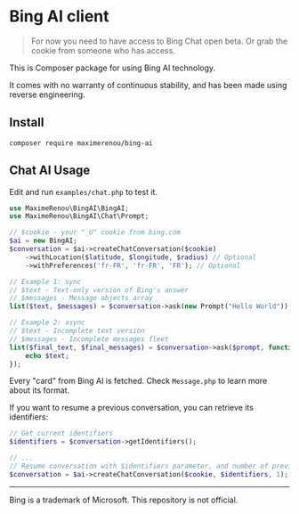 # Bing AI client

> For now you need to have access to Bing Chat open beta. Or grab the cookie from someone who has access.

This is Composer package for using Bing AI technology.

It comes with no warranty of continuous stability, and has been made using reverse engineering.

## Install

    composer require maximerenou/bing-ai

## Chat AI Usage

Edit and run `examples/chat.php` to test it.

```php
use MaximeRenou\BingAI\BingAI;
use MaximeRenou\BingAI\Chat\Prompt;

// $cookie - your "_U" cookie from bing.com
$ai = new BingAI;
$conversation = $ai->createChatConversation($cookie)
    ->withLocation($latitude, $longitude, $radius) // Optional
    ->withPreferences('fr-FR', 'fr-FR', 'FR'); // Optional

// Example 1: sync
// $text - Text-only version of Bing's answer
// $messages - Message objects array
list($text, $messages) = $conversation->ask(new Prompt("Hello World"));

// Example 2: async
// $text - Incomplete text version
// $messages - Incomplete messages fleet
list($final_text, $final_messages) = $conversation->ask($prompt, function ($text, $messages) {
    echo $text;
});

```

Every "card" from Bing AI is fetched. Check `Message.php` to learn more about its format.

If you want to resume a previous conversation, you can retrieve its identifiers:
```php
// Get current identifiers
$identifiers = $conversation->getIdentifiers();

// ...
// Resume conversation with $identifiers parameter, and number of previous questions
$conversation = $ai->createChatConversation($cookie, $identifiers, 1);
```

---------------------------------------

Bing is a trademark of Microsoft. This repository is not official.
